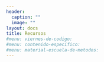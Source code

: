 ```yaml
---
header:
  caption: ""
  image: ""
layout: docs
title: Recursos
#menu: viernes-de-codigo:
#menu: contenido-especifico:
#menu: material-escuela-de-metodos:
---
```


